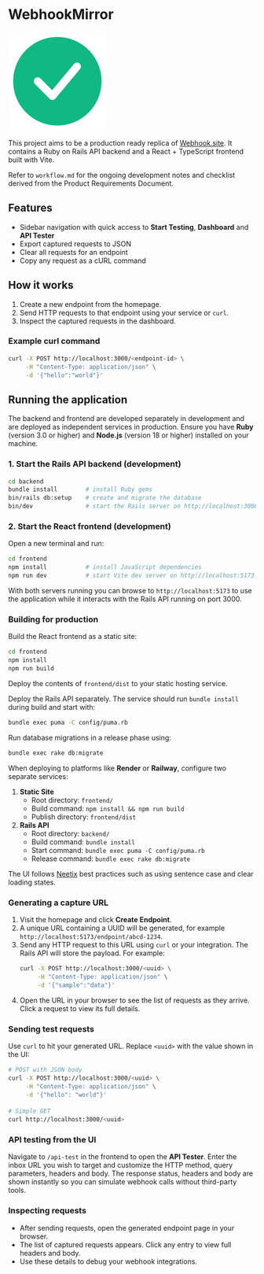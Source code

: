 # WebhookMirror

![WebhookMirror logo](assets/webhookmirror-logo.svg)

This project aims to be a production ready replica of [Webhook.site](https://webhook.site). It contains a Ruby on Rails API backend and a React + TypeScript frontend built with Vite.

Refer to `workflow.md` for the ongoing development notes and checklist derived from the Product Requirements Document.

## Features

- Sidebar navigation with quick access to **Start Testing**, **Dashboard** and **API Tester**
- Export captured requests to JSON
- Clear all requests for an endpoint
- Copy any request as a cURL command

## How it works

1. Create a new endpoint from the homepage.
2. Send HTTP requests to that endpoint using your service or `curl`.
3. Inspect the captured requests in the dashboard.

### Example curl command

```bash
curl -X POST http://localhost:3000/<endpoint-id> \
     -H "Content-Type: application/json" \
     -d '{"hello":"world"}'
```

## Running the application

The backend and frontend are developed separately in development and are deployed as independent services in production. Ensure you have **Ruby** (version 3.0 or higher) and **Node.js** (version 18 or higher) installed on your machine.

### 1. Start the Rails API backend (development)

```bash
cd backend
bundle install        # install Ruby gems
bin/rails db:setup    # create and migrate the database
bin/dev               # start the Rails server on http://localhost:3000
```

### 2. Start the React frontend (development)

Open a new terminal and run:

```bash
cd frontend
npm install           # install JavaScript dependencies
npm run dev           # start Vite dev server on http://localhost:5173
```

With both servers running you can browse to `http://localhost:5173` to use the application while it interacts with the Rails API running on port 3000.

### Building for production

Build the React frontend as a static site:

```bash
cd frontend
npm install
npm run build
```

Deploy the contents of `frontend/dist` to your static hosting service.

Deploy the Rails API separately. The service should run `bundle install` during
build and start with:

```bash
bundle exec puma -C config/puma.rb
```

Run database migrations in a release phase using:

```bash
bundle exec rake db:migrate
```

When deploying to platforms like **Render** or **Railway**, configure two
separate services:

1. **Static Site**
   - Root directory: `frontend/`
   - Build command: `npm install && npm run build`
   - Publish directory: `frontend/dist`
2. **Rails API**
   - Root directory: `backend/`
   - Build command: `bundle install`
   - Start command: `bundle exec puma -C config/puma.rb`
   - Release command: `bundle exec rake db:migrate`


The UI follows [Neetix](https://neetix.neetokb.com/) best practices such as using sentence case and clear loading states.

### Generating a capture URL

1. Visit the homepage and click **Create Endpoint**.
2. A unique URL containing a UUID will be generated, for example `http://localhost:5173/endpoint/abcd-1234`.
3. Send any HTTP request to this URL using `curl` or your integration. The Rails API will store the payload.
   For example:
   ```bash
   curl -X POST http://localhost:3000/<uuid> \
        -H "Content-Type: application/json" \
        -d '{"sample":"data"}'
   ```
4. Open the URL in your browser to see the list of requests as they arrive. Click a request to view its full details.

### Sending test requests

Use `curl` to hit your generated URL. Replace `<uuid>` with the value shown in the UI:

```bash
# POST with JSON body
curl -X POST http://localhost:3000/<uuid> \
     -H "Content-Type: application/json" \
     -d '{"hello": "world"}'

# Simple GET
curl http://localhost:3000/<uuid>
```

### API testing from the UI

Navigate to `/api-test` in the frontend to open the **API Tester**. Enter the inbox URL you wish to target and customize the HTTP method, query parameters, headers and body. The response status, headers and body are shown instantly so you can simulate webhook calls without third-party tools.

### Inspecting requests

* After sending requests, open the generated endpoint page in your browser.
* The list of captured requests appears. Click any entry to view full headers and body.
* Use these details to debug your webhook integrations.
